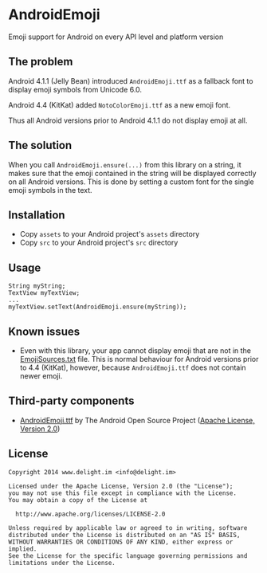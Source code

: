 # AndroidEmoji

Emoji support for Android on every API level and platform version

## The problem

Android 4.1.1 (Jelly Bean) introduced `AndroidEmoji.ttf` as a fallback font to display emoji symbols from Unicode 6.0.

Android 4.4 (KitKat) added `NotoColorEmoji.ttf` as a new emoji font.

Thus all Android versions prior to Android 4.1.1 do not display emoji at all.

## The solution

When you call `AndroidEmoji.ensure(...)` from this library on a string, it makes sure that the emoji contained in the string will be displayed correctly on all Android versions. This is done by setting a custom font for the single emoji symbols in the text.

## Installation

 * Copy `assets` to your Android project's `assets` directory
 * Copy `src` to your Android project's `src` directory

## Usage

```
String myString;
TextView myTextView;
...
myTextView.setText(AndroidEmoji.ensure(myString));
```

## Known issues

 * Even with this library, your app cannot display emoji that are not in the [EmojiSources.txt](http://www.unicode.org/Public/UNIDATA/EmojiSources.txt) file. This is normal behaviour for Android versions prior to 4.4 (KitKat), however, because `AndroidEmoji.ttf` does not contain newer emoji.

## Third-party components

 * [AndroidEmoji.ttf](https://github.com/android/platform_frameworks_base/blob/514bdc3b6e62240ff4df686a7844d5ecdd9a0a66/data/fonts/AndroidEmoji.ttf) by The Android Open Source Project ([Apache License, Version 2.0](http://www.apache.org/licenses/LICENSE-2.0))

## License

```
Copyright 2014 www.delight.im <info@delight.im>

Licensed under the Apache License, Version 2.0 (the "License");
you may not use this file except in compliance with the License.
You may obtain a copy of the License at

  http://www.apache.org/licenses/LICENSE-2.0

Unless required by applicable law or agreed to in writing, software
distributed under the License is distributed on an "AS IS" BASIS,
WITHOUT WARRANTIES OR CONDITIONS OF ANY KIND, either express or implied.
See the License for the specific language governing permissions and
limitations under the License.
```